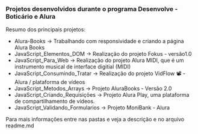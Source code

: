 ### Projetos desenvolvidos durante o programa Desenvolve - Boticário e Alura

Resumo dos principais projetos:

* Alura-Books -> Trabalhando com responsividade e criando a página Alura Books
* JavaScript_Elementos_DOM -> Realização do projeto Fokus - versão1.0
* JavaScript_Para_Web -> Realização do projeto Alura MIDI, que é um instrumento musical de interface digitial (MIDI)
* JavaScript_Consumindo_Tratar -> Realização do projeto VidFlow 📽️ - Alura / plataforma de vídeos
* JavaScript_Metodos_Arrays -> Projeto AluraBooks - Versão 2.0
* JavaScript_Criando_Requisições ->  Projeto Alura Play, uma plataforma de compartilhamento de vídeos.
* JavaScript_Validando_Formularios -> Projeto MoniBank - Alura

Para mais informações entre nas pastas e veja a descrição e no arquivo readme.md
